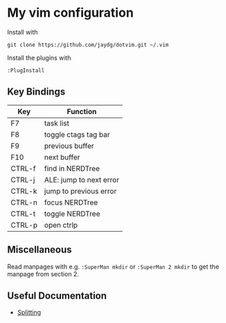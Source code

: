 # My vim configuration

Install with

    git clone https://github.com/jaydg/dotvim.git ~/.vim

Install the plugins with

	:PlugInstall

## Key Bindings

| Key    | Function                |
| ------ | ----------------------- |
| F7     | task list               |
| F8     | toggle ctags tag bar    |
| F9     | previous buffer         |
| F10    | next buffer             |
| CTRL-f | find in NERDTree        |
| CTRL-j | ALE: jump to next error |
| CTRL-k | jump to previous error  |
| CTRL-n | focus NERDTree          |
| CTRL-t | toggle NERDTree         |
| CTRL-p | open ctrlp              |

## Miscellaneous

Read manpages with e.g. ``:SuperMan mkdir`` or ``:SuperMan 2 mkdir`` to
get the manpage from section 2.

## Useful Documentation

 * [Splitting](https://linuxhandbook.com/split-vim-workspace/)

